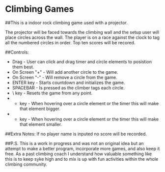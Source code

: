 # Climbing Games

##This is a indoor rock climbing game used with a projector.

The projector will be faced towards the climbing wall and the setup user will place circles across the wall.
The player is on a race against the clock to tag all the numbered circles in order.
Top ten scores will be recored.

##Controls:

* Drag - User can click and drag timer and circle elements to posistion them best.
* On Screen "+" - Will add another circle to the game.
* On Screen "-" - Will remove a circle from the game.
* ENTER key - Starts countdown and initializes the game.
* SPACEBAR - Is pressed as the climber tags each circle.
* \ key - Resets the game from any point.
* + key - When hovering over a circle element or the timer this will make that element bigger.
* - key - When hovering over a circle element or the timer this will make that element smaller.

##Extra Notes:
If no player name is inputed no score will be recorded.

##P.S.
This is a work in progress and was not an original idea but an attempt to make a better program, incorporate more games, and also keep it free. As a past climbing coach I understand how valuable something like this is to keep syke high and to mix is up with fun activities within the whole climbing community.